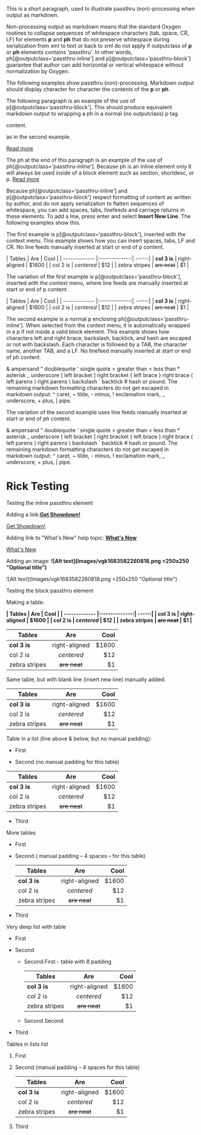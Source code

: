 
This is a short paragraph, used to illustrate passthru (non)-processing when output as markdown.

Non-processing output as markdown means that the standard Oxygen routines to collapse sequences of whitespace characters (tab, space, CR, LF) for elements **p** and **ph** that do not preserve whitespace during serialization from xml to text or back to xml do not apply if outputclass of **p** or **ph** elements contains 'passthru'. In other words, ph[@outputclass='passthru-inline'] and p[@outputclass='passthru-block'] guarantee that author can add horizontal or vertical whitespace without normalization by Oxygen.

The following examples show passthru (non)-processing. Markdown output should display character for character the contents of the **p** or **ph**.

The following paragraph is an example of the use of p[@outputclass='passthru-block']. This should produce equivalent markdown output to wrapping a ph in a normal (no outputclass) p tag <p><ph outputclass='passthru-inline'>content</ph>.</p> as in the second example.

[Read more](https://docs.teradata.com/r/Teradata-VantageCloud-Lake/What-s-New/March-2023)

The ph at the end of this paragraph is an example of the use of ph[@outputclass='passthru-inline']. Because ph is an inline element only it will always be used inside of a block element such as section, shortdesc, or p. [Read more](https://docs.teradata.com/r/Teradata-VantageCloud-Lake/What-s-New/March-2023)

Because ph[@outputclass='passthru-inline'] and p[@outputclass='passthru-block'] respect formatting of content as written by author, and do not apply serialization to flatten sequences of whitespace, you can add spaces, tabs, linefeeds and carriage returns in these elements. To add a line, press enter and select **Insert New Line**. The following examples show this.

The first example is p[@outputclass='passthru-block'], inserted with the context menu. This example shows how you can insert spaces, tabs, LF and CR. No line feeds manually inserted at start or end of p content.

| Tables | Are | Cool | | ------------- |:-------------:| -----:| | **col 3 is** | right-aligned | $1600 | | col 2 is | *centered* | $12 | | zebra stripes | ~~are neat~~ | $1 |

The variation of the first example is p[@outputclass='passthru-block'], inserted with the context menu, where line feeds are manually inserted at start or end of p content.

| Tables | Are | Cool | | ------------- |:-------------:| -----:| | **col 3 is** | right-aligned | $1600 | | col 2 is | *centered* | $12 | | zebra stripes | ~~are neat~~ | $1 |

The second example is a normal p enclosing ph[@outputclass='passthru-inline']. When selected from the context menu, it is automatically wrapped in a p if not inside a valid block element. This example shows how characters left and right brace, backslash, backtick, and hash are escaped or not with backslash. Each character is followed by a TAB, the character name, another TAB, and a LF. No linefeed manually inserted at start or end of ph content.

& ampersand " doublequote ' single quote > greater than < less than * asterisk _ underscore [ left bracket ] right bracket \{ left brace \} right brace ( left parens ) right parens \\ backslash \` backtick \# hash or pound. The remaining markdown formatting characters do not get escaped in markdown output: ^ caret, ~ tilde, - minus, ! exclamation mark, _ underscore, + plus, | pipe.

The variation of the second example uses line feeds manually inserted at start or end of ph content.

& ampersand " doublequote ' single quote > greater than < less than * asterisk _ underscore [ left bracket ] right bracket \{ left brace \} right brace ( left parens ) right parens \\ backslash \` backtick \# hash or pound. The remaining markdown formatting characters do not get escaped in markdown output: ^ caret, ~ tilde, - minus, ! exclamation mark, _ underscore, + plus, | pipe.


# Rick Testing

Testing the inline passthru element

Adding a link:**[Get Showdown!](https://github.com/showdownjs/showdown)**

[Get Showdown!](https://github.com/showdownjs/showdown)

Adding link to "What's New" help topic: **[What's New](znv1689789992118.md)**

[What's New](znv1689789992118.md)

Adding an image: **![Alt text](Images/vgk1683582260818.png =250x250 "Optional title")**

![Alt text](Images/vgk1683582260818.png =250x250 "Optional title")

Testing the block passthru element

Making a table:

**| Tables | Are | Cool | | ------------- |:-------------:| -----:| | **col 3 is** | right-aligned | $1600 | | col 2 is | *centered* | $12 | | zebra stripes | ~~are neat~~ | $1 |**

| Tables        | Are           | Cool  |
| ------------- |:-------------:| -----:|
| **col 3 is**  | right-aligned | $1600 |
| col 2 is      | *centered*    |   $12 |
| zebra stripes | ~~are neat~~  |    $1 |

Same table, but with blank line (insert new line) manually added:


| Tables        | Are           | Cool  |
| ------------- |:-------------:| -----:|
| **col 3 is**  | right-aligned | $1600 |
| col 2 is      | *centered*    |   $12 |
| zebra stripes | ~~are neat~~  |    $1 |


Table in a list (line above & below, but no manual padding):

-   First

-   Second (no manual padding for this table)


| Tables        | Are           | Cool  |
| ------------- |:-------------:| -----:|
| **col 3 is**  | right-aligned | $1600 |
| col 2 is      | *centered*    |   $12 |
| zebra stripes | ~~are neat~~  |    $1 |


-   Third


More tables

-   First

-   Second ( manual padding – 4 spaces – for this table)


    | Tables        | Are           | Cool  |
    | ------------- |:-------------:| -----:|
    | **col 3 is**  | right-aligned | $1600 |
    | col 2 is      | *centered*    |   $12 |
    | zebra stripes | ~~are neat~~  |    $1 |


-   Third


Very deep list with table

-   First

-   Second

    -   Second.First - table with 8 padding


        | Tables        | Are           | Cool  |
        | ------------- |:-------------:| -----:|
        | **col 3 is**  | right-aligned | $1600 |
        | col 2 is      | *centered*    |   $12 |
        | zebra stripes | ~~are neat~~  |    $1 |


    -   Second.Second

-   Third


Tables in lists list

1.  First

1.  Second (manual padding – 4 spaces for this table)


    | Tables        | Are           | Cool  |
    | ------------- |:-------------:| -----:|
    | **col 3 is**  | right-aligned | $1600 |
    | col 2 is      | *centered*    |   $12 |
    | zebra stripes | ~~are neat~~  |    $1 |


1.  Third




